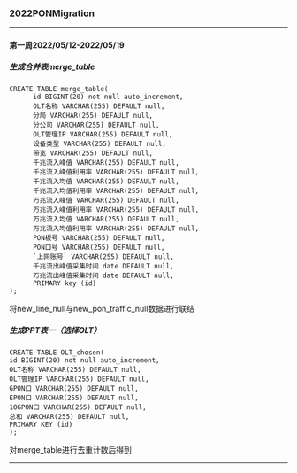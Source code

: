 ### 2022PONMigration

------

#### 第一周2022/05/12-2022/05/19

##### 生成合并表merge_table

```mysql
CREATE TABLE merge_table(
      id BIGINT(20) not null auto_increment,
      OLT名称 VARCHAR(255) DEFAULT null,
      分局 VARCHAR(255) DEFAULT null,
      分公司 VARCHAR(255) DEFAULT null,
      OLT管理IP VARCHAR(255) DEFAULT null,
      设备类型 VARCHAR(255) DEFAULT null,
      带宽 VARCHAR(255) DEFAULT null,
      千兆流入峰值 VARCHAR(255) DEFAULT null,
      千兆流入峰值利用率 VARCHAR(255) DEFAULT null,
      千兆流入均值 VARCHAR(255) DEFAULT null,
      千兆流入均值利用率 VARCHAR(255) DEFAULT null,
      万兆流入峰值 VARCHAR(255) DEFAULT null,
      万兆流入峰值利用率 VARCHAR(255) DEFAULT null,
      万兆流入均值 VARCHAR(255) DEFAULT null,
      万兆流入均值利用率 VARCHAR(255) DEFAULT null,
      PON板号 VARCHAR(255) DEFAULT null,
      PON口号 VARCHAR(255) DEFAULT null,
	  `上网账号` VARCHAR(255) DEFAULT null,
      千兆流出峰值采集时间 date DEFAULT null,
	  万兆流出峰值采集时间 date DEFAULT null,
      PRIMARY key (id)
);
```

将new_line_null与new_pon_traffic_null数据进行联结

##### 生成PPT表一（选择OLT）

~~~mysql
CREATE TABLE OLT_chosen(
id BIGINT(20) not null auto_increment,
OLT名称 VARCHAR(255) DEFAULT null,
OLT管理IP VARCHAR(255) DEFAULT null,
GPON口 VARCHAR(255) DEFAULT null,
EPON口 VARCHAR(255) DEFAULT null,
10GPON口 VARCHAR(255) DEFAULT null,
总和 VARCHAR(255) DEFAULT null,
PRIMARY KEY (id)
);
~~~

对merge_table进行去重计数后得到

------

